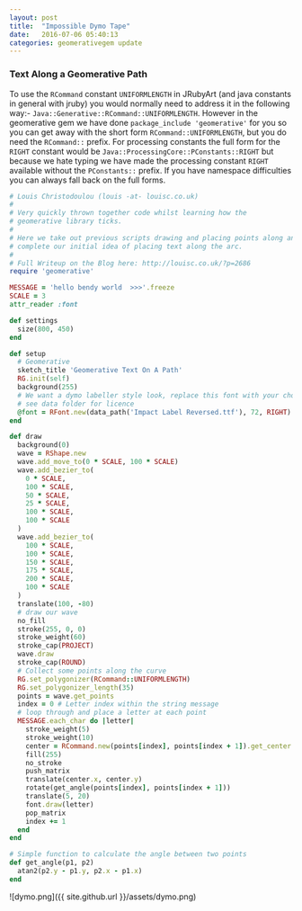 ```yaml
---
layout: post
title:  "Impossible Dymo Tape"
date:   2016-07-06 05:40:13
categories: geomerativegem update
---
```


### Text Along a Geomerative Path

To use the `RCommand` constant `UNIFORMLENGTH` in JRubyArt (and java constants in general with jruby) you would normally need to address it in the following way:- `Java::Generative::RCommand::UNIFORMLENGTH`. However in the geomerative gem we have done `package_include 'geomerative'` for you so you can get away with the short form `RCommand::UNIFORMLENGTH`, but you do need the `RCommand::` prefix. For processing constants the full form for the `RIGHT` constant would be `Java::ProcessingCore::PConstants::RIGHT` but because we hate typing we have made the processing constant `RIGHT` available without the `PConstants::` prefix. If you have namespace difficulties you can always fall back on the full forms.

```ruby
# Louis Christodoulou (louis -at- louisc.co.uk)
#
# Very quickly thrown together code whilst learning how the
# geomerative library ticks.
#
# Here we take out previous scripts drawing and placing points along an arc and
# complete our initial idea of placing text along the arc.
#
# Full Writeup on the Blog here: http://louisc.co.uk/?p=2686
require 'geomerative'

MESSAGE = 'hello bendy world  >>>'.freeze
SCALE = 3
attr_reader :font

def settings
  size(800, 450)
end

def setup
  # Geomerative
  sketch_title 'Geomerative Text On A Path'
  RG.init(self)
  background(255)
  # We want a dymo labeller style look, replace this font with your choice
  # see data folder for licence
  @font = RFont.new(data_path('Impact Label Reversed.ttf'), 72, RIGHT)
end

def draw
  background(0)
  wave = RShape.new
  wave.add_move_to(0 * SCALE, 100 * SCALE)
  wave.add_bezier_to(
    0 * SCALE,
    100 * SCALE,
    50 * SCALE,
    25 * SCALE,
    100 * SCALE,
    100 * SCALE
  )
  wave.add_bezier_to(
    100 * SCALE,
    100 * SCALE,
    150 * SCALE,
    175 * SCALE,
    200 * SCALE,
    100 * SCALE
  )
  translate(100, -80)
  # draw our wave
  no_fill
  stroke(255, 0, 0)
  stroke_weight(60)
  stroke_cap(PROJECT)
  wave.draw
  stroke_cap(ROUND)
  # Collect some points along the curve
  RG.set_polygonizer(RCommand::UNIFORMLENGTH)
  RG.set_polygonizer_length(35)
  points = wave.get_points
  index = 0 # Letter index within the string message
  # loop through and place a letter at each point
  MESSAGE.each_char do |letter|
    stroke_weight(5)
    stroke_weight(10)
    center = RCommand.new(points[index], points[index + 1]).get_center
    fill(255)
    no_stroke
    push_matrix
    translate(center.x, center.y)
    rotate(get_angle(points[index], points[index + 1]))
    translate(5, 20)
    font.draw(letter)
    pop_matrix
    index += 1
  end
end

# Simple function to calculate the angle between two points
def get_angle(p1, p2)
  atan2(p2.y - p1.y, p2.x - p1.x)
end
```


![dymo.png]({{ site.github.url }}/assets/dymo.png)
